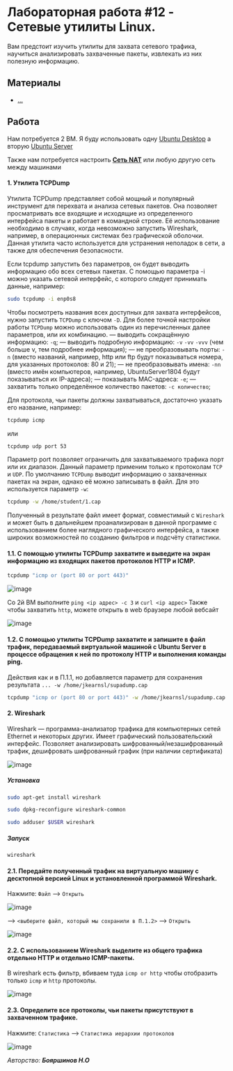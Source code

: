 # Лабораторная работа #12 - Cетевые утилиты Linux.

Вам предстоит изучить утилиты для захвата сетевого трафика, научиться анализировать захваченные пакеты, извлекать из них полезную информацию.

## Материалы
- [...](./.docx)

## Работа

Нам потребуется 2 ВМ. Я буду использовать одну [Ubuntu Desktop](https://ubuntu.com/download/desktop#downloads) а вторую [Ubuntu Server](https://ubuntu.com/download/server#downloads)

Также нам потребуется настроить [**Сеть NAT**](https://github.com/xarll/vpr/blob/main/items/os1/lab6_2/README.md#%D0%BD%D0%B0%D1%81%D1%82%D1%80%D0%BE%D0%B8%D0%BC-%D1%81%D0%B5%D1%82%D1%8C-nat) или любую другую сеть между машинами


#### 1. Утилита TCPDump

Утилита TCPDump представляет собой мощный и популярный инструмент для перехвата и анализа сетевых пакетов. Она позволяет просматривать все входящие и исходящие из определенного интерфейса пакеты и работает в командной строке. Её использование необходимо в случаях, когда невозможно запустить Wireshark, например, в операционных системах без графической оболочки. Данная утилита часто используется для устранения неполадок в сети, а также для обеспечения безопасности.


Если tcpdump запустить без параметров, он будет выводить информацию обо всех сетевых пакетах. С помощью параметра -i можно указать сетевой интерфейс, с которого следует принимать данные, например:

```bash
sudo tcpdump -i enp0s8
```

Чтобы посмотреть названия всех доступных для захвата интерфейсов, нужно запустить `TCPDump` с ключом `-D`.
Для более точной настройки работы `TCPDump` можно использовать один из перечисленных далее параметров, или их комбинацию.
—	выводить сокращённую информацию: `-q`;
—	выводить подробную информацию: `-v` `-vv` `-vvv` (чем больше v, тем подробнее информация);
—	не преобразовывать порты: `-n` (вместо названий, например, http или ftp будут показываться номера, для указанных протоколов: 80 и 21);
—	не преобразовывать имена: `-nn` (вместо имён компьютеров, например, UbuntuServer1804 будут показываться их IP-адреса);
—	показывать MAC-адреса: `-e`;
—	захватить только определённое количество пакетов: `-с количество`;

Для протокола, чьи пакеты должны захватываться, достаточно указать его название, например:
```bash
tcpdump icmp
```
или
```bash
tcpdump udp port 53
```
Параметр port позволяет ограничить для захватываемого трафика порт или их диапазон. Данный параметр применим только к протоколам `TCP` и `UDP`.
По умолчанию `TCPDump` выводит информацию о захваченных пакетах на экран, однако её можно записывать в файл. Для это используется параметр `-w`:
```bash
tcpdump -w /home/student/1.cap
```
Полученный в результате файл имеет формат, совместимый с `Wireshark` и может быть в дальнейшем проанализирован в данной программе с использованием более наглядного графического интерфейса, а также широких возможностей по созданию фильтров и подсчёту статистики.

#### 1.1. С помощью утилиты TCPDump захватите и выведите на экран информацию из входящих пакетов протоколов HTTP и ICMP.

```bash
tcpdump "icmp or (port 80 or port 443)"
```

![image](https://github.com/xarll/vpr/assets/76239707/b7c30b7c-3aa7-40f9-b146-08f0b8513d34)

Со 2й ВМ выполните `ping <ip адрес> -c 3` и `curl <ip адрес>`
Также чтобы захватить `http`, можете открыть в web браузере любой вебсайт

![image](https://github.com/xarll/vpr/assets/76239707/d30d7626-7050-4936-8fb6-4801450bc2ce)


#### 1.2. С помощью утилиты TCPDump захватите и запишите в файл трафик, передаваемый виртуальной машиной с Ubuntu Server в процессе обращения к ней по протоколу HTTP и выполнения команды ping.

Действия как и в П.1.1, но добавляется параметр для сохранения результата `... -w /home/jkearnsl/supadump.cap`

```bash
tcpdump "icmp or (port 80 or port 443)" -w /home/jkearnsl/supadump.cap
```

#### 2. Wireshark

Wireshark — программа-анализатор трафика для компьютерных сетей Ethernet и некоторых других. Имеет графический пользовательский интерфейс. 
Позволяет анализировать шифрованный/незашифрованный трафик, дешифровать шифрованный график (при наличии сертификата)

![image](https://github.com/xarll/vpr/assets/76239707/a4bd0224-8f4f-42c2-9f92-4b4198189f00)


##### Установка

```bash
sudo apt-get install wireshark
```

```bash
sudo dpkg-reconfigure wireshark-common
```

```bash
sudo adduser $USER wireshark
```

##### Запуск

```bash
wireshark
```

#### 2.1. Передайте полученный трафик на виртуальную машину с десктопной версией Linux и установленной программой Wireshark.

Нажмите: `Файл` --> `Открыть`

![image](https://github.com/xarll/vpr/assets/76239707/5c0deb2c-7270-4422-a711-8586dfe901bb)

--> `<выберите файл, который мы сохранили в П.1.2>` --> `Открыть`

![image](https://github.com/xarll/vpr/assets/76239707/bb9a4d1e-282d-4c54-b53b-f0fbf0a58632)


#### 2.2. С использованием Wireshark выделите из общего трафика отдельно HTTP и отдельно ICMP-пакеты.

В wireshark есть фильтр, вбиваем туда `icmp or http` чтобы отобразить только `icmp` и `http` протоколы.

![image](https://github.com/xarll/vpr/assets/76239707/a5d74a89-76ac-4be5-876d-36bc790cc564)

#### 2.3. Определите все протоколы, чьи пакеты присутствуют в захваченном трафике.

Нажмите: `Статистика` --> `Статистика иерархии протоколов`

![image](https://github.com/xarll/vpr/assets/76239707/d695fd58-c9f6-4beb-9c32-738940b16309)



*Авторство: **Бояршинов Н.О***
